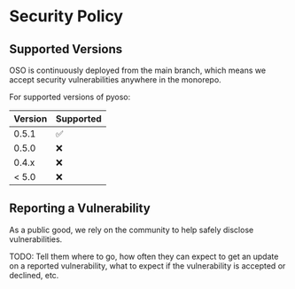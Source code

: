 # Security Policy

## Supported Versions

OSO is continuously deployed from the main branch, which means we accept security vulnerabilities anywhere in the monorepo.

For supported versions of pyoso:

| Version | Supported          |
| ------- | ------------------ |
| 0.5.1   | :white_check_mark: |
| 0.5.0   | :x:                |
| 0.4.x   | :x: |
| < 5.0   | :x:                |

## Reporting a Vulnerability

As a public good, we rely on the community to help safely disclose vulnerabilities.

TODO: 
Tell them where to go, how often they can expect to get an update on a
reported vulnerability, what to expect if the vulnerability is accepted or
declined, etc.
